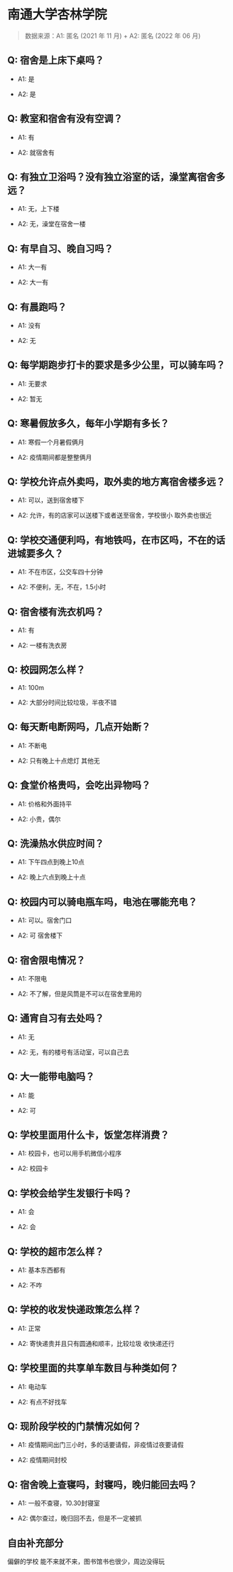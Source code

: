 # 南通大学杏林学院

> 数据来源：A1: 匿名 (2021 年 11 月) + A2: 匿名 (2022 年 06 月)

## Q: 宿舍是上床下桌吗？

- A1: 是

- A2: 是

## Q: 教室和宿舍有没有空调？

- A1: 有

- A2: 就宿舍有

## Q: 有独立卫浴吗？没有独立浴室的话，澡堂离宿舍多远？

- A1: 无，上下楼

- A2: 无，澡堂在宿舍一楼

## Q: 有早自习、晚自习吗？

- A1: 大一有

- A2: 大一有

## Q: 有晨跑吗？

- A1: 没有

- A2: 无

## Q: 每学期跑步打卡的要求是多少公里，可以骑车吗？

- A1: 无要求

- A2: 暂无

## Q: 寒暑假放多久，每年小学期有多长？

- A1: 寒假一个月暑假俩月

- A2: 疫情期间都是整整俩月

## Q: 学校允许点外卖吗，取外卖的地方离宿舍楼多远？

- A1: 可以，送到宿舍楼下

- A2: 允许，有的店家可以送楼下或者送至宿舍，学校很小 取外卖也很近

## Q: 学校交通便利吗，有地铁吗，在市区吗，不在的话进城要多久？

- A1: 不在市区，公交车四十分钟

- A2: 不便利，无，不在，1.5小时

## Q: 宿舍楼有洗衣机吗？

- A1: 有

- A2: 一楼有洗衣房

## Q: 校园网怎么样？

- A1: 100m

- A2: 大部分时间比较垃圾，半夜不错

## Q: 每天断电断网吗，几点开始断？

- A1: 不断电

- A2: 只有晚上十点熄灯 其他无

## Q: 食堂价格贵吗，会吃出异物吗？

- A1: 价格和外面持平

- A2: 小贵，偶尔

## Q: 洗澡热水供应时间？

- A1: 下午四点到晚上10点

- A2: 晚上六点到晚上十点

## Q: 校园内可以骑电瓶车吗，电池在哪能充电？

- A1: 可以。宿舍门口

- A2: 可 宿舍楼下

## Q: 宿舍限电情况？

- A1: 不限电

- A2: 不了解，但是风筒是不可以在宿舍里用的

## Q: 通宵自习有去处吗？

- A1: 无

- A2: 无，有的楼号有活动室，可以自己去

## Q: 大一能带电脑吗？

- A1: 能

- A2: 可

## Q: 学校里面用什么卡，饭堂怎样消费？

- A1: 校园卡，也可以用手机微信小程序

- A2: 校园卡

## Q: 学校会给学生发银行卡吗？

- A1: 会

- A2: 会

## Q: 学校的超市怎么样？

- A1: 基本东西都有

- A2: 不咋

## Q: 学校的收发快递政策怎么样？

- A1: 正常

- A2: 寄快递贵并且只有圆通和顺丰，比较垃圾 收快递还行

## Q: 学校里面的共享单车数目与种类如何？

- A1: 电动车

- A2: 有点不好找车

## Q: 现阶段学校的门禁情况如何？

- A1: 疫情期间出门三小时，多的话要请假，非疫情过夜要请假

- A2: 疫情期间封校

## Q: 宿舍晚上查寝吗，封寝吗，晚归能回去吗？

- A1: 一般不查寝，10.30封寝室

- A2: 偶尔查过，晚归回不去，但是不一定被抓

## 自由补充部分

偏僻的学校 能不来就不来，图书馆书也很少，周边没得玩
